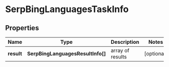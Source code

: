 # SerpBingLanguagesTaskInfo

## Properties

| Name | Type | Description | Notes |
|------------ | ------------- | ------------- | -------------|
**result** | **SerpBingLanguagesResultInfo[]** | array of results |[optional]|